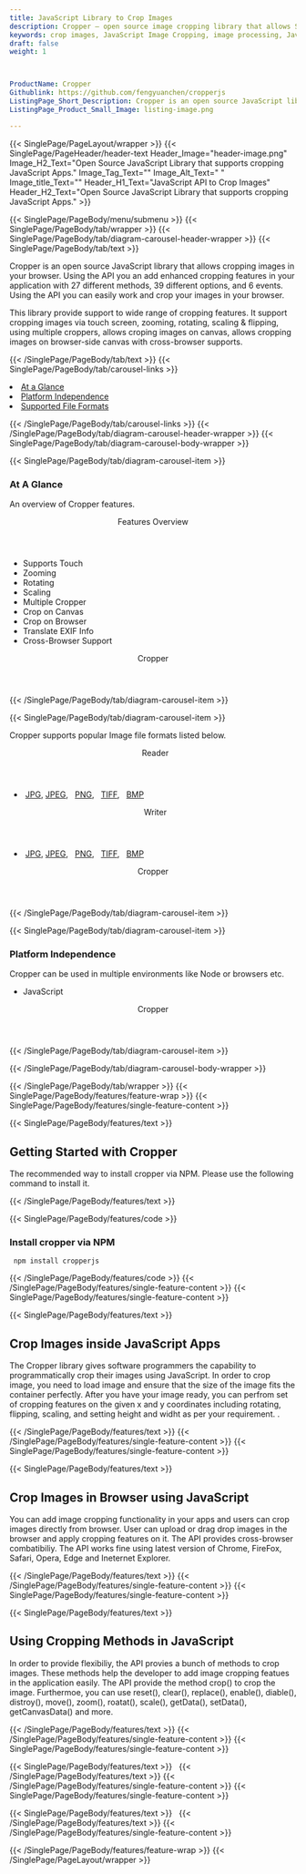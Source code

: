 ```yaml
---
title: JavaScript Library to Crop Images
description: Cropper – open source image cropping library that allows Software programmers to crop images via JavaScript Library
keywords: crop images, JavaScript Image Cropping, image processing, JavaScript images, image processing library, JavaScript PNG API, JavaScript JPG, JavaScript image API, JavaScript Image creation, Modify images, crop images using js, crop images using JavaScript
draft: false
weight: 1



ProductName: Cropper
Githublink: https://github.com/fengyuanchen/cropperjs
ListingPage_Short_Description: Cropper is an open source JavaScript library that allows cropping images in your browser.
ListingPage_Product_Small_Image: listing-image.png 

---
```


{{< SinglePage/PageLayout/wrapper >}}
{{< SinglePage/PageHeader/header-text
Header_Image="header-image.png"
Image_H2_Text="Open Source JavaScript Library that supports cropping JavaScript Apps."
Image_Tag_Text=""
Image_Alt_Text=" "
Image_title_Text=""
Header_H1_Text="JavaScript API to Crop Images"
Header_H2_Text="Open Source JavaScript Library that supports cropping JavaScript Apps." >}}

{{< SinglePage/PageBody/menu/submenu >}}
{{< SinglePage/PageBody/tab/wrapper >}}
{{< SinglePage/PageBody/tab/diagram-carousel-header-wrapper >}}
{{< SinglePage/PageBody/tab/text >}}



<p>Cropper is an open source JavaScript library that allows cropping images in your browser. Using the API you an add enhanced cropping features in your application with 27 different methods, 39 different options, and 6 events. Using the API you can easily work and crop your images in your browser.  </p>
<p>This library provide support to wide range of cropping features. It support cropping images via touch screen, zooming, rotating, scaling & flipping, using multiple croppers, allows croping images on canvas, allows cropping images on browser-side canvas with cross-browser supports.</p>

{{< /SinglePage/PageBody/tab/text >}}
{{< SinglePage/PageBody/tab/carousel-links >}}

<li data-target="#diagramcarousel" data-slide-to="0"><a href="#">At a Glance</a></li>
<li data-target="#diagramcarousel" data-slide-to="2"><a href="#">Platform Independence</a></li>
<li data-target="#diagramcarousel" data-slide-to="1"><a class="activetab" href="#">Supported File Formats</a></li>


{{< /SinglePage/PageBody/tab/carousel-links >}}
{{< /SinglePage/PageBody/tab/diagram-carousel-header-wrapper >}}
{{< SinglePage/PageBody/tab/diagram-carousel-body-wrapper >}}

{{< SinglePage/PageBody/tab/diagram-carousel-item >}}
<h3>At A Glance</h3>
<p>An overview of Cropper features.</p>
<div class="diagram1 d1-poi">
<div class="d1-row">
<div class="d1-col d1-right"><header>Features Overview</header>
<ul>
<li>Supports Touch</li>
<li>Zooming</li>
<li>Rotating</li>
<li>Scaling</li>
<li>Multiple Cropper</li>
<li>Crop on Canvas</li>
<li>Crop on Browser</li>
<li>Translate EXIF Info</li>
<li>Cross-Browser Support</li>
</ul>
</div>
</div>
<div class="d1-logo" style="border: none;"><header>Cropper</header><footer><small></small></footer></div>
<!--/logo--></div>
<!--/diagram1-->
{{< /SinglePage/PageBody/tab/diagram-carousel-item >}}

{{< SinglePage/PageBody/tab/diagram-carousel-item >}}
<p>Cropper supports popular Image file formats listed below.</p>
<div class="diagram1 d2  d1-poi">
<div class="d1-row">
<div class="d1-col d1-left"><header><i class="fa fa-arrows-v "> </i> Reader</header>
<ul>
<li> <a href="https://docs.fileformat.com/image/jpeg/">JPG</a>, <a href="https://docs.fileformat.com/image/jpeg/">JPEG</a>,   <a href="https://docs.fileformat.com/image/png/">PNG</a>,   <a href="https://docs.fileformat.com/image/tiff/">TIFF</a>,   <a href="https://docs.fileformat.com/image/bmp/">BMP</a> </li>
</ul>
</div>
<!--/left-->
<div class="d1-col d1-right"><header><i class="fa  fa-long-arrow-down"> </i> Writer</header>
<ul>
<li> <a href="https://docs.fileformat.com/image/jpeg/">JPG</a>, <a href="https://docs.fileformat.com/image/jpeg/">JPEG</a>,   <a href="https://docs.fileformat.com/image/png/">PNG</a>,   <a href="https://docs.fileformat.com/image/tiff/">TIFF</a>,   <a href="https://docs.fileformat.com/image/bmp/">BMP</a> </li>
</ul>
</div>
<!--/right--></div>
<!--/row-->
<div class="d1-logo" style="border: none;"><header>Cropper</header><footer><small></small></footer></div>
<!--/logo--></div>
<!--/diagram2-->
{{< /SinglePage/PageBody/tab/diagram-carousel-item >}}

{{< SinglePage/PageBody/tab/diagram-carousel-item >}}
<h3>Platform Independence</h3>
<p>Cropper can be used in multiple environments like Node or browsers etc.</p>
<div class="diagram1 d1-poi">
<div class="d1-row">
<div class="d1-col d1-right">
<ul>
<li>JavaScript </li>
</ul>
</div>
<!--/right--></div>
<!--/row-->
<div class="d1-logo" style="border: none;"><header>Cropper</header><footer><small></small></footer></div>
<!--/logo--></div>
<!--/diagram2 -->
{{< /SinglePage/PageBody/tab/diagram-carousel-item >}}

{{< /SinglePage/PageBody/tab/diagram-carousel-body-wrapper >}}

{{< /SinglePage/PageBody/tab/wrapper >}}
{{< SinglePage/PageBody/features/feature-wrap >}}
{{< SinglePage/PageBody/features/single-feature-content >}}

{{< SinglePage/PageBody/features/text >}}
<h2 class="h2title">Getting Started with Cropper</h2>
<p>The recommended way to install cropper via NPM. Please use the following command to install it.</p>
{{< /SinglePage/PageBody/features/text >}}

{{< SinglePage/PageBody/features/code >}}
<h3><strong>Install cropper via NPM</strong></h3>
<pre><code class="html"> npm install cropperjs </code></pre>


{{< /SinglePage/PageBody/features/code >}}
{{< /SinglePage/PageBody/features/single-feature-content >}}
{{< SinglePage/PageBody/features/single-feature-content >}}

{{< SinglePage/PageBody/features/text >}}
<h2 class="h2title">Crop Images inside JavaScript Apps</h2>
<p>The Cropper library gives software programmers the capability to programmatically crop their images using JavaScript. In order to crop image, you need to load image and ensure that the size of the image fits the container perfectly. After you have your image ready, you can perfrom set of cropping features on the given x and y coordinates including rotating, flipping, scaling, and setting height and widht as per your requirement. .</p>

{{< /SinglePage/PageBody/features/text >}}
{{< /SinglePage/PageBody/features/single-feature-content >}}
{{< SinglePage/PageBody/features/single-feature-content >}}

{{< SinglePage/PageBody/features/text >}}
<h2 class="h2title">Crop Images in Browser using JavaScript</h2>
<p>You can add image cropping functionality in your apps and users can crop images directly from browser. User can upload or drag drop images in the browser and apply cropping features on it. The API provides cross-browser combatibiliy. The API works fine using latest version of Chrome, FireFox, Safari, Opera, Edge and Ineternet Explorer.</p>

{{< /SinglePage/PageBody/features/text >}}
{{< /SinglePage/PageBody/features/single-feature-content >}}
{{< SinglePage/PageBody/features/single-feature-content >}}

{{< SinglePage/PageBody/features/text >}}
<h2 class="h2title">Using Cropping Methods in JavaScript</h2>
<p>In order to provide flexibiliy, the API provies a bunch of methods to crop images. These methods help the developer to add image cropping featues in the application easily. The API provide the method crop() to crop the image. Furthermoe, you can use reset(), clear(), replace(), enable(), diable(), distroy(), move(), zoom(), roatat(), scale(), getData(), setData(), getCanvasData() and more.</p>

{{< /SinglePage/PageBody/features/text >}}
{{< /SinglePage/PageBody/features/single-feature-content >}}
{{< SinglePage/PageBody/features/single-feature-content >}}

{{< SinglePage/PageBody/features/text >}}
 
{{< /SinglePage/PageBody/features/text >}}
{{< /SinglePage/PageBody/features/single-feature-content >}}
{{< SinglePage/PageBody/features/single-feature-content >}}

{{< SinglePage/PageBody/features/text >}}
 
{{< /SinglePage/PageBody/features/text >}}
{{< /SinglePage/PageBody/features/single-feature-content >}}

{{< /SinglePage/PageBody/features/feature-wrap >}}
{{< /SinglePage/PageLayout/wrapper >}}